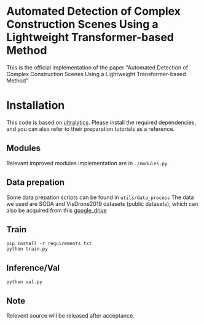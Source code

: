 # Automated Detection of Complex Construction Scenes Using a Lightweight Transformer-based Method
This is the official implementation of the paper "Automated Detection of Complex Construction Scenes Using a Lightweight Transformer-based Method"

# Installation
This code is based on [ultralytics](https://github.com/ultralytics/ultralytics). Please install the required dependencies, and you can also refer to their preparation tutorials as a reference.

## Modules
Relevant improved modules implementation are in `./modules.py`.


## Data prepation
Some data prepation scripts can be found in `utils/data_process`
The data we used are SODA and VisDrone2019 datasets (public datasets), which can also be acquired from this [google_drive](./)


## Train
```
pip install -r requirements.txt
python train.py
```

## Inference/Val
```
python val.py
```

## Note
Relevent source will be released after acceptance.
